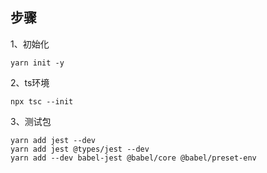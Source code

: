## 步骤
1、初始化
```
yarn init -y
```

2、ts环境
```
npx tsc --init
```

3、测试包
```
yarn add jest --dev
yarn add jest @types/jest --dev
yarn add --dev babel-jest @babel/core @babel/preset-env
```
